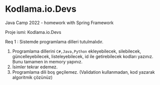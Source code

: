 # Kodlama.io.Devs
Java Camp 2022 - homework with Spring Framework

Proje ismi: Kodlama.io.Devs

Req 1 : Sistemde programlama dilleri tutulmalıdır.

1. Programlama dillerini `C#,Java,Python` ekleyebilecek, silebilecek, güncelleyebilecek, listeleyebilecek, id ile getirebilecek kodları yazınız.
Bunu tamamen in memory yapınız.
2. İsimler tekrar edemez.
3. Programlama dili boş geçilemez. (Validation kullanmadan, kod yazarak algoritmik çözünüz)
